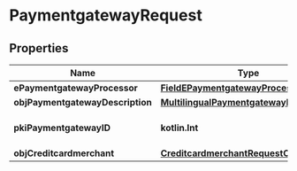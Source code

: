 
# PaymentgatewayRequest

## Properties
| Name | Type | Description | Notes |
| ------------ | ------------- | ------------- | ------------- |
| **ePaymentgatewayProcessor** | [**FieldEPaymentgatewayProcessor**](FieldEPaymentgatewayProcessor.md) |  |  |
| **objPaymentgatewayDescription** | [**MultilingualPaymentgatewayDescription**](MultilingualPaymentgatewayDescription.md) |  |  |
| **pkiPaymentgatewayID** | **kotlin.Int** | The unique ID of the Paymentgateway |  [optional] |
| **objCreditcardmerchant** | [**CreditcardmerchantRequestCompound**](CreditcardmerchantRequestCompound.md) |  |  [optional] |



